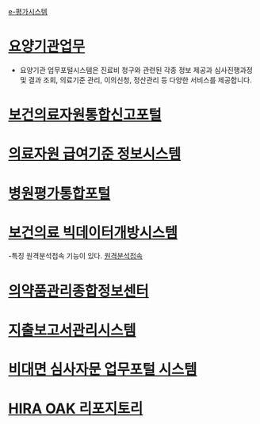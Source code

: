 [e-평가시스템](https://aq.hira.or.kr/hira_aq/index.jsp)        
# [요양기관업무](https://biz.hira.or.kr/index.do)
- 요양기관 업무포털시스템은 진료비 청구와 관련된 각종 정보 제공과 심사진행과정 및 결과 조회, 의료기준 관리, 이의신청, 정산관리 등 다양한 서비스를 제공합니다.
     
# [보건의료자원통합신고포털](https://www.hurb.or.kr/hira_sg/index.jsp?sso=ok)   
# [의료자원 급여기준 정보시스템](http://rulesvcmr.hira.or.kr/service/main/main.do)    
# [병원평가통합포털](https://khqa.kr/main)
# [보건의료 빅데이터개방시스템](https://opendata.hira.or.kr/home.do)
-특징 원격분석접속 기능이 있다. [원격분석접속](https://ras.hira.or.kr/)
# [의약품관리종합정보센터](https://biz.kpis.or.kr/kpis_biz/index.jsp?sso=ok)
# [지출보고서관리시스템](https://biz.kpis.or.kr/kpis_biz/index.jsp?gvPage=exp&sso=ok)
# [비대면 심사자문 업무포털 시스템](https://rcsbc.hira.or.kr/)
# [HIRA OAK 리포지토리](https://repository.hira.or.kr/)
